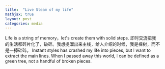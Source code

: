 ```yaml
---
title:  "Live Steam of my life"
mathjax: true
layout: post
categories: media
---
```


Life is a string of memory，let's create them with solid steps.
即时交流把我的生活都碎片化了，破碎。我想提溜出来主线，给人介绍的时候，我是棵树，而不是一捧碎碎。
Instant styles has crashed my life into pieces, but I want to extract the main lines. When I passed away this world, I can be defined as a green tree, not a handful of broken pieces. 
